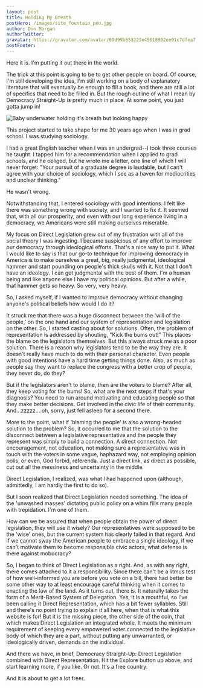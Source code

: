 ```yaml
---
layout: post
title: Holding My Breath
postHero: /images/site_fountain_pen.jpg
author: Don Morgan
authorTwitter:
gravatar: https://gravatar.com/avatar/89d99b653223e45618932ee01c7dfea7
postFooter:
---
```

Here it is. I'm putting it out there in the world.

The trick at this point is going to be to get other people on board.  Of course,
I'm still developing the idea, I'm still working on a body of explanatory literature
that will eventually be enough to fill a book, and there are still a lot of specifics
that need to be filled in.  But the rough outline of what I mean by Democracy
Straight-Up is pretty much in place.  At some point, you just gotta jump in!


<img class="pull-left" style="max-width: 400px; height: auto;" src="/images/site_baby.jpg" alt="Baby underwater holding it's breath but looking happy">

This project started to take shape for me 30 years ago when I was in grad school. I was studying sociology.

I had a great English teacher when I was an undergrad--I took three courses he taught. I tapped him for a recommendation when I applied to grad schools, and he obliged, but he wrote me a letter, one line of which I will never forget: "Your pursuit of a graduate degree is laudable, but I can't agree with your choice of sociology, which I see as a haven for mediocrities and unclear thinking."

He wasn't wrong.

Notwithstanding that, I entered sociology with good intentions: I felt like there was something wrong with society, and I wanted to fix it. It seemed that, with all our prosperity, and even with our long experience living in a democracy, we Americans were still making ourselves miserable.    

My focus on Direct Legislation grew out of my frustration with all of the social theory I was ingesting. I became
suspicious of any effort to improve our democracy through ideological efforts.  That's
a nice way to put it. What I would like to say is that our go-to technique for improving
democracy in America is to make ourselves a great, big, really judgmental, ideological hammer and start pounding on people's thick skulls with it. Not that I don't have an ideology. I can get
judgmental with the best of them. I'm a human being and like anyone else I have my political opinions.
But after a while, that hammer gets so heavy.  So very, very heavy.  

So, I asked myself, if I wanted to improve democracy without changing anyone's political beliefs how would I do it?  

It struck me that there was a huge disconnect between the 'will of the people,' on the
one hand and our system of representation and legislation on the other.  So,
I started casting about for solutions. Often, the problem of representation is addressed
by shouting, "Kick the bums out!"  This places the blame on the legislators themselves. But
this always struck me as a poor solution.  There is a reason why legislators tend to
be the way they are.  It doesn't really have much to do with their personal character.
Even people with good intentions have a hard time getting things done.  Also, as much as
people say they want to replace the congress with a better crop of people, they never do,
do they?  

But if the legislators aren't to blame, then are the voters to blame?  After all, they
keep voting for the bums!  So, what are the next steps if that's your diagnosis?  You need
to run around motivating and educating people so that they make better decisions. Get
involved in the civic life of their community.  And...zzzzz....oh, sorry, just fell asleep
for a second there.

More to the point, what if 'blaming the people' is also a wrong-headed solution to the
problem?  So, it occurred to me that the solution to the disconnect between a legislative
representative and the people they represent was simply to build a connection.  A direct
connection.  Not encouragement, not education, not making sure a representative was
in touch with the voters in some vague, haphazard way, not employing opinion polls, or even, God forbid, referenda.
Just a direct link, as direct as possible, cut out all the messiness and uncertainty
in the middle.  

Direct Legislation, I realized, was what I had happened upon (although, admittedly,  I am hardly the first to do so).

But I soon realized that Direct Legislation needed something.  The
idea of the 'unwashed masses' dictating public policy on a whim fills many people
with trepidation.  I'm one of them.  

How can we be assured that when people obtain the power of direct legislation, they will use
it wisely?  Our representatives were supposed to be the 'wise' ones, but the current system
has clearly failed in that regard.  And if we cannot sway the American people to embrace
a single ideology, if we can't motivate them to become responsible civic actors, what
defense is there against mobocracy?  

So, I began to think of Direct Legislation as a right. And, as with any right, there comes attached to it a responsibility.  Since there can't be a litmus
test of how well-informed you are before you vote on a bill, there had better be some
other way to at least encourage careful thinking when it comes to enacting the law
of the land.  As it turns out, there is. It naturally takes the form of a Merit-Based System of Delegation. Yes, it is a mouthful, so I've been calling it Direct Representation, which has a bit fewer syllables. Still and there's no point trying to explain it all here, when that is what this website is for!  But it is the missing piece, the other side of the coin, that which makes Direct Legislation an integrated whole. It meets the
minimum requirement of keeping every empowered voter connected to the legislative body of
which they are a part, without putting any unwarranted, or ideologically driven, demands
on the individual.  

And there we have, in brief, Democracy Straight-Up: Direct Legislation combined with
Direct Representation. Hit the Explore button up above, and start learning more, if you like. Or not.  It's a free country.

And it is about to get a lot freer.
